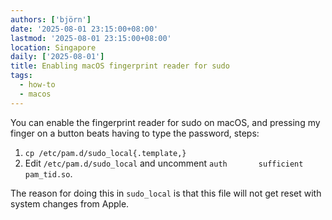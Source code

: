 ```yaml
---
authors: ['björn']
date: '2025-08-01 23:15:00+08:00'
lastmod: '2025-08-01 23:15:00+08:00'
location: Singapore
daily: ['2025-08-01']
title: Enabling macOS fingerprint reader for sudo
tags:
  - how-to
  - macos
---
```

You can enable the fingerprint reader for sudo on macOS,
and pressing my finger on a button beats having to type the password, steps:

1. `cp /etc/pam.d/sudo_local{.template,}` 
2. Edit `/etc/pam.d/sudo_local` and uncomment `auth       sufficient     pam_tid.so`. 

The reason for doing this in `sudo_local` is that this file will not get reset with system changes from Apple.
